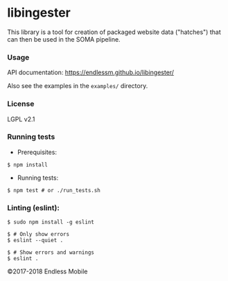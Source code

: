libingester
===================

This library is a tool for creation of packaged website data ("hatches") that can then be used in the SOMA pipeline.

### Usage
API documentation: https://endlessm.github.io/libingester/

Also see the examples in the `examples/` directory.

### License
LGPL v2.1

### Running tests
- Prerequisites:
 ```
 $ npm install
 ```

- Running tests:
 ```
 $ npm test # or ./run_tests.sh
 ```

### Linting (eslint):
 ```
 $ sudo npm install -g eslint

 $ # Only show errors
 $ eslint --quiet .

 $ # Show errors and warnings
 $ eslint .

 ```

©2017-2018 Endless Mobile
